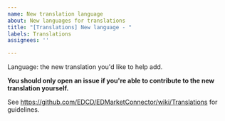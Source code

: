 ```yaml
---
name: New translation language
about: New languages for translations
title: "[Translations] New language - "
labels: Translations
assignees: ''

---
```


Language: the new translation you'd like to help add.

**You should only open an issue if you're able to contribute to the new translation yourself.**

See https://github.com/EDCD/EDMarketConnector/wiki/Translations for guidelines.
